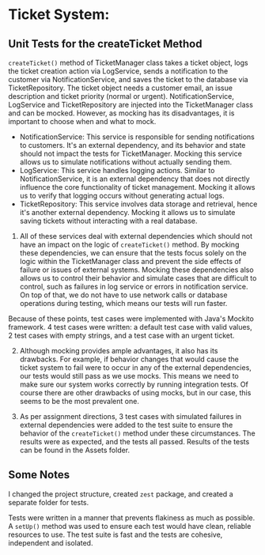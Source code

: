 # Ticket System:

## Unit Tests for the createTicket Method
`createTicket()` method of TicketManager class takes a ticket object, logs the ticket creation action via LogService, sends a notification to the customer via NotificationService, and saves the ticket to the database via TicketRepository. The ticket object needs a customer email, an issue description and ticket priority (normal or urgent). NotificationService, LogService and TicketRepository are injected into the TicketManager class and can be mocked. However, as mocking has its disadvantages, it is important to choose when and what to mock.

- NotificationService: This service is responsible for sending notifications to customers. It's an external dependency, and its behavior and state should not impact the tests for TicketManager. Mocking this service allows us to simulate notifications without actually sending them.
- LogService: This service handles logging actions. Similar to NotificationService, it is an external dependency that does not directly influence the core functionality of ticket management. Mocking it allows us to verify that logging occurs without generating actual logs.
- TicketRepository: This service involves data storage and retrieval, hence it's another external dependency. Mocking it allows us to simulate saving tickets without interacting with a real database.

1. All of these services deal with external dependencies which should not have an impact on the logic of `createTicket()` method. By mocking these dependencies, we can ensure that the tests focus solely on the logic within the TicketManager class and prevent the side effects of failure or issues of external systems. Mocking these dependencies also allows us to control their behavior and simulate cases that are difficult to control, such as failures in log service or errors in notification service. On top of that, we do not have to use network calls or database operations during testing, which means our tests will run faster.

Because of these points, test cases were implemented with Java's Mockito framework. 4 test cases were written: a default test case with valid values, 2 test cases with empty strings, and a test case with an urgent ticket.

2. Although mocking provides ample advantages, it also has its drawbacks. For example, if behavior changes that would cause the ticket system to fail were to occur in any of the external dependencies, our tests would still pass as we use mocks. This means we need to make sure our system works correctly by running integration tests. Of course there are other drawbacks of using mocks, but in our case, this seems to be the most prevalent one.

3. As per assignment directions, 3 test cases with simulated failures in external dependencies were added to the test suite to ensure the behavior of the `createTicket()` method under these circumstances. The results were as expected, and the tests all passed. Results of the tests can be found in the Assets folder.

## Some Notes
I changed the project structure, created `zest` package, and created a separate folder for tests.

Tests were written in a manner that prevents flakiness as much as possible. A `setUp()` method was used to ensure each test would have clean, reliable resources to use. The test suite is fast and the tests are cohesive, independent and isolated.
